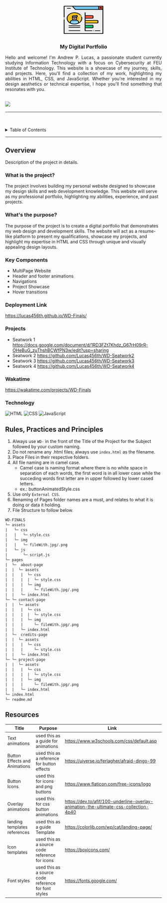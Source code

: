 <a name="readme-top">

<br/>

<br />
<div align="center">
  <a href="https://github.com/zyx-0314/">
  <!-- TODO: If you want to add logo or banner you can add it here -->
    <img src="./assets/img/portfolio.png" alt="Nyebe" width="130" height="100">
  </a>
<!-- TODO: Change Title to the name of the title of your Project -->
  <h3 align="center">My Digital Portfolio</h3>
</div>
<!-- TODO: Make a short description -->
<div align="justify">
  Hello and welcome! I'm Andrew P. Lucas, a passionate student currently studying Information Technology with a focus on Cybersecurity at FEU Institute of Technology. This website is a showcase of my journey, skills, and projects. Here, you'll find a collection of my work, highlighting my abilities in HTML, CSS, and JavaScript. Whether you're interested in my design aesthetics or technical expertise, I hope you'll find something that resonates with you.
</div>

<br />

<!-- TODO: Change the zyx-0314 into your github username  -->
<!-- TODO: Change the WD-Template-Project into the same name of your folder -->
![](https://visit-counter.vercel.app/counter.png?page=Lucas456th/WD-Finals)

---

<br />
<br />

<!-- TODO: If you want to add more layers for your readme -->
<details>
  <summary>Table of Contents</summary>
  <ol>
    <li>
      <a href="#overview">Overview</a>
      <ol>
        <li>
          <a href="#key-components">Key Components</a>
        </li>
        <li>
          <a href="#technology">Technology</a>
        </li>
      </ol>
    </li>
    <li>
      <a href="#rule,-practices-and-principles">Rules, Practices and Principles</a>
    </li>
    <li>
      <a href="#resources">Resources</a>
    </li>
  </ol>
</details>

---

## Overview

<!-- TODO: To be changed -->
<!-- The following are just sample -->
Description of the project in details.

### What is the project?
The project involves building my personal website designed to showcase my design skills and web development knowledge. This website will serve as my professional portfolio, highlighting my abilities, experience, and past projects.

### What's the purpose?
The purpose of the project is to create a digital portfolio that demonstrates my web design and development skills. The website will act as a resume-like platform to present my qualifications, showcase my projects, and highlight my expertise in HTML and CSS through unique and visually appealing design layouts.

### Key Components
<!-- TODO: List of Key Components -->
<!-- The following are just sample -->
- MultiPage Website 
- Header and footer animations
- Navigations
- Project Showcase
- Hover transitions

### Deployment Link
https://lucas456th.github.io/WD-Finals/

### Projects
- Seatwork 1
https://docs.google.com/document/d/1RD3FZt7Khdz_G67rH09rR-OHeBuG_zuThshBCWfPN3w/edit?usp=sharing
- Seatwork 2 
https://github.com/Lucas456th/WD-Seatwork2
- Seatwork 3 
https://github.com/Lucas456th/WD-Seatwork3
- Seatwork 4
 https://github.com/Lucas456th/WD-Seatwork4

### Wakatime
https://wakatime.com/projects/WD-Finals






### Technology
<!-- TODO: List of Technology Used -->
![HTML](https://img.shields.io/badge/HTML-E34F26?style=for-the-badge&logo=html5&logoColor=white)
![CSS](https://img.shields.io/badge/CSS-1572B6?style=for-the-badge&logo=css3&logoColor=white)
![JavaScript](https://img.shields.io/badge/JavaScript-F7DF1E?style=for-the-badge&logo=javascript&logoColor=white)

## Rules, Practices and Principles
1. Always use `WD-` in the front of the Title of the Project for the Subject followed by your custom naming.
2. Do not rename any .html files; always use `index.html` as the filename.
3. Place Files in their respective folders.
4. All file naming are in camel case.
   - Camel case is naming format where there is no white space in separation of each words, the first word is in all lower case while the succeding words first letter are in upper followed by lower cased letters.
   - ex.: buttonAnimatedStyle.css
5. Use only `External CSS`.
6. Renaming of Pages folder names are a must, and relates to what it is doing or data it holding.
7. File Structure to follow below.

```
WD-FINALS
└─ assets
|   └─ css
|   |   └─ style.css
|   └─ img
|   |   └─ fileWith.jpg/.png
|   └─ js
|       └─ script.js
└─ pages
|  └─  about-page
|  |  └─ assets
|  |   |  └─ css
|  |   |  |  └─ style.css
|  |   |  └─ img
|  |   |     └─ fileWith.jpg/.png
|  |   └─ index.html
└─ └─ contact-page
|  |  └─ assets
|  |   |  └─ css
|  |   |  |  └─ style.css
|  |   |  └─ img
|  |   |     └─ fileWith.jpg/.png
|  |   └─ index.html
|  └─  credits-page
|  |  └─ assets
|  |   |  └─ css
|  |   |     └─ style.css
|  |   └─ index.html
└─ └─ project-page
|  |  └─ assets
|  |   |  └─ css
|  |   |  |  └─ style.css
|  |   |  └─ img
|  |   |     └─ fileWith.jpg/.png
|  |   └─ index.html
└─ index.html
└─ readme.md
```

## Resources

<!-- TODO: Add References -->
Title | Purpose | Link |
|-|-|-|
| Text animations | used this as a guide for animations | https://www.w3schools.com/css/default.asp |
| Button Effects and Animations| used this as a reference for button effects | https://uiverse.io/ferlagher/afraid-dingo-99 |
| Button Icons | used this for icons and png buttons | https://www.flaticon.com/free-icons/logo |
| Overlay animations | used this for css button animations | https://dev.to/afif/100-underline-overlay-animation-the-ultimate-css-collection-4p40 |
| landing templates references | used this as a guide Template | https://colorlib.com/wp/cat/landing-page/ |
| Icon templates | used this as a source code reference for icons | https://boxicons.com/ |
| Font styles | used this as a source code reference for font styles | https://fonts.google.com/ |






